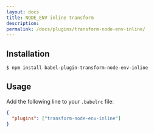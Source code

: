 ```yaml
---
layout: docs
title: NODE_ENV inline transform
description:
permalink: /docs/plugins/transform-node-env-inline/
---
```


## Installation

```sh
$ npm install babel-plugin-transform-node-env-inline
```

## Usage

Add the following line to your `.babelrc` file:

```json
{
  "plugins": ["transform-node-env-inline"]
}
```
